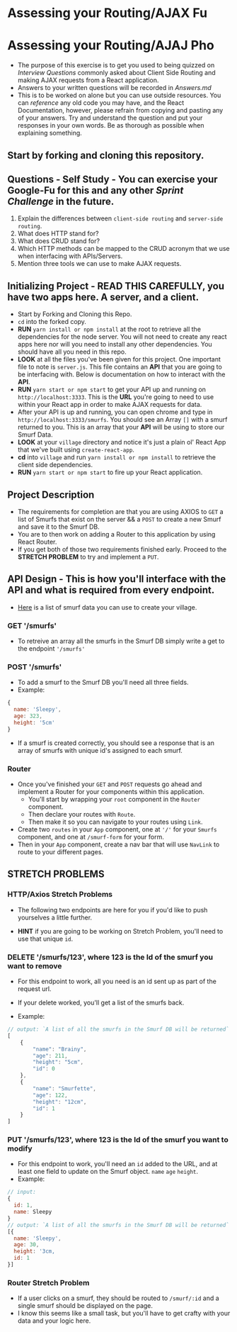 # Assessing your Routing/AJAX Fu
# Assessing your Routing/AJAJ Pho

* The purpose of this exercise is to get you used to being quizzed on _Interview Questions_ commonly asked about Client Side Routing and making AJAX requests from a React application.
* Answers to your written questions will be recorded in _Answers.md_
* This is to be worked on alone but you can use outside resources. You can _reference_ any old code you may have, and the React Documentation, however, please refrain from copying and pasting any of your answers. Try and understand the question and put your responses in your own words. Be as thorough as possible when explaining something.

## Start by forking and cloning this repository.

## Questions - Self Study - You can exercise your Google-Fu for this and any other _Sprint Challenge_ in the future.

1.  Explain the differences between `client-side routing` and `server-side routing`.
1.  What does HTTP stand for?
1.  What does CRUD stand for?
1.  Which HTTP methods can be mapped to the CRUD acronym that we use when interfacing with APIs/Servers.
1.  Mention three tools we can use to make AJAX requests.

## Initializing Project - READ THIS CAREFULLY, you have two apps here. A server, and a client.

* Start by Forking and Cloning this Repo.
* `cd` into the forked copy.
* **RUN** `yarn install or npm install` at the root to retrieve all the dependencies for the node server. You will not need to create any react apps here nor will you need to install any other dependencies. You should have all you need in this repo.
* **LOOK** at all the files you've been given for this project. One important file to note is `server.js`. This file contains an **API** that you are going to be interfacing with. Below is documentation on how to interact with the **API**.
* **RUN** `yarn start or npm start` to get your API up and running on `http://localhost:3333`. This is the **URL** you're going to need to use within your React app in order to make AJAX requests for data.
* After your API is up and running, you can open chrome and type in `http://localhost:3333/smurfs`. You should see an Array `[]` with a smurf returned to you. This is an array that your **API** will be using to store our Smurf Data.
* **LOOK** at your `village` directory and notice it's just a plain ol' React App that we've built using `create-react-app`.
* **cd** into `village` and run `yarn install or npm install` to retrieve the client side dependencies.
* **RUN** `yarn start or npm start` to fire up your React application.

## Project Description

* The requirements for completion are that you are using AXIOS to `GET` a list of Smurfs that exist on the server && a `POST` to create a new Smurf and save it to the Smurf DB.
* You are to then work on adding a Router to this application by using React Router.
* If you get both of those two requirements finished early. Proceed to the **STRETCH PROBLEM** to try and implement a `PUT`.

## API Design - This is how you'll interface with the API and what is required from every endpoint.

* [Here](http://smurfs.wikia.com/wiki/Category:Smurfs_Characters) is a list of smurf data you can use to create your village.

### GET '/smurfs'

* To retreive an array all the smurfs in the Smurf DB simply write a get to the endpoint `'/smurfs'`

### POST '/smurfs'

* To add a smurf to the Smurf DB you'll need all three fields.
* Example:

```js
{
  name: 'Sleepy',
  age: 323,
  height: '5cm'
}
```

* If a smurf is created correctly, you should see a response that is an array of smurfs with unique id's assigned to each smurf.

### Router

* Once you've finished your `GET` and `POST` requests go ahead and implement a Router for your components within this application.  
    * You'll start by wrapping your `root` component in the `Router` component.
    * Then declare your routes with `Route`.
    * Then make it so you can navigate to your routes using `Link`.
* Create two `routes` in your `App` component, one at `'/'` for your `Smurfs` component, and one at `/smurf-form` for your form.
* Then in your `App` component, create a nav bar that will use `NavLink` to route to your different pages.

## STRETCH PROBLEMS

### HTTP/Axios Stretch Problems
* The following two endpoints are here for you if you'd like to push yourselves a little further.

* **HINT** if you are going to be working on Stretch Problem, you'll need to use that unique `id`.

### DELETE '/smurfs/123', where 123 is the Id of the smurf you want to remove

* For this endpoint to work, all you need is an id sent up as part of the request url.

* If your delete worked, you'll get a list of the smurfs back.
* Example:

```js
// output: `A list of all the smurfs in the Smurf DB will be returned`
[
    {
        "name": "Brainy",
        "age": 211,
        "height": "5cm",
        "id": 0
    },
    {
        "name": "Smurfette",
        "age": 122,
        "height": "12cm",
        "id": 1
    }
]
```

### PUT '/smurfs/123', where 123 is the Id of the smurf you want to modify
* For this endpoint to work, you'll need an `id` added to the URL, and at least one field to update on the Smurf object. `name` `age` `height`.
* Example:

```js
// input:
{
  id: 1,
  name: Sleepy
}
// output: `A list of all the smurfs in the Smurf DB will be returned`
[{
  name: 'Sleepy',
  age: 30,
  height: '3cm,
  id: 1
}]
```

### Router Stretch Problem
* If a user clicks on a smurf, they should be routed to `/smurf/:id` and a single smurf should be displayed on the page.
* I know this seems like a small task, but you'll have to get crafty with your data and your logic here. 
